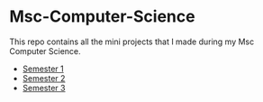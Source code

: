 # Msc-Computer-Science
This repo contains all the mini projects that I made during my Msc Computer Science. 

- [Semester 1](https://github.com/suraj-py/Msc-Computer-Science/tree/master/Semester%201)
- [Semester 2](https://github.com/suraj-py/Msc-Computer-Science/tree/master/Semester%202)
- [Semester 3](https://github.com/suraj-py/Msc-Computer-Science/tree/master/Semester%203)
